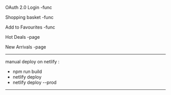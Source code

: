 OAuth 2.0 Login -func

Shopping basket -func

Add to Favourites -func

Hot Deals -page

New Arrivals -page

---

manual deploy on netlify :

- npm run build
- netlify deploy
- netlify deploy --prod

---
